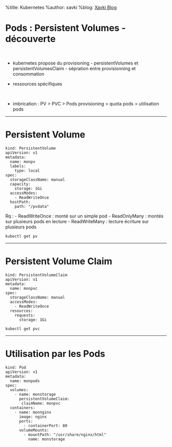 %title: Kubernetes 
%author: xavki
%blog: [Xavki Blog](https://xavki.blog)

# Pods : Persistent Volumes - découverte


<br>

* kubernetes propose du provisioning
		- persistentVolumes et persistentVolumesClaim
		- sépration entre provisionning et consommation

* ressources spécifiques


<br>

* imbrication :
		PV > PVC > Pods
		provisioning > quota pods > utilisation pods


----------------------------------------------------------------


# Persistent Volume


```
kind: PersistentVolume
apiVersion: v1
metadata:
  name: monpv
  labels:
    type: local
spec:
  storageClassName: manual
  capacity:
    storage: 1Gi
  accessModes:
    - ReadWriteOnce
  hostPath:
    path: "/pvdata"
```

Rq :
	- ReadWriteOnce : monté sur un simple pod
	-	ReadOnlyMany : montés sur plusieurs pods en lecture
	- ReadWriteMany : lecture écriture sur plusieurs pods

```
kubectl get pv
```

-----------------------------------------------------------------

# Persistent Volume Claim


```
kind: PersistentVolumeClaim
apiVersion: v1
metadata:
  name: monpvc
spec:
  storageClassName: manual
  accessModes:
    - ReadWriteOnce
  resources:
    requests:
      storage: 1Gi
```

```
kubectl get pvc
```

-----------------------------------------------------------------


# Utilisation par les Pods


```
kind: Pod
apiVersion: v1
metadata:
  name: monpods
spec:
  volumes:
    - name: monstorage
      persistentVolumeClaim:
       claimName: monpvc
  containers:
    - name: monnginx
      image: nginx
      ports:
        - containerPort: 80
      volumeMounts:
        - mountPath: "/usr/share/nginx/html"
          name: monstorage
```

